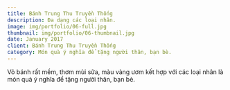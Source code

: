 ```yaml
---
title: Bánh Trung Thu Truyền Thống
description: Đa dạng các loại nhân.
image: img/portfolio/06-full.jpg
thumbnail: img/portfolio/06-thumbnail.jpg
date: January 2017
client: Bánh Trung Thu Truyền Thống
category: Món quà ý nghĩa để tặng người thân, bạn bè.
---
```

Vỏ bánh rất mềm, thơm mùi sữa, màu vàng ươm kết hợp với các loại nhân là món quà ý nghĩa để tặng người thân, bạn bè.
